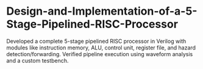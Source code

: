 # Design-and-Implementation-of-a-5-Stage-Pipelined-RISC-Processor
Developed a complete 5-stage pipelined RISC processor in Verilog with modules like instruction memory, ALU, control unit, register file, and hazard detection/forwarding. Verified pipeline execution using waveform analysis and a custom testbench.
